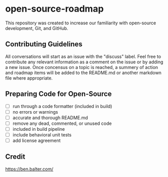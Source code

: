 # open-source-roadmap
This repository was created to increase our familiarity with open-source development, Git, and GitHub. 

## Contributing Guidelines
All conversations will start as an issue with the "discuss" label. Feel free to contribute any relevant information as a comment on the issue or by adding a new issue. Once concensus on a topic is reached, a summery of action and roadmap items will be added to the README.md or another markdown file where appropriate.

## Preparing Code for Open-Source 
- [ ] run through a code formatter (included in build)
- [ ] no errors or warnings
- [ ] accurate and thorough README.md
- [ ] remove any dead, commented, or unused code
- [ ] included in build pipeline
- [ ] include behavioral unit tests
- [ ] add license agreement

## Credit
https://ben.balter.com/
